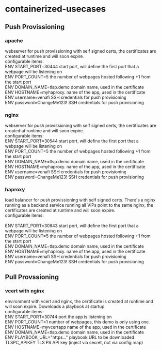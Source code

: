 # containerized-usecases

## Push Provissioning
### apache 
webserver for push provissioning with self signed certs, the certificates are created at runtime and will soon expire.<br>
  configurable items:<br>
    ENV START_PORT=30444          start port, will define the first port that a webpage will be listening on<br>
    ENV PORT_COUNT=5              the number of webpages hosted following +1 from the start port<br>
    ENV DOMAIN_NAME=tlsp.demo     domain name, used in the certificate<br>
    ENV HOSTNAME=myhaproxy.       name of the app, used in the certificate<br>
    ENV username=venafi           SSH credentials for push provisioning<br>
    ENV password=ChangeMe123!     SSH credentials for push provisioning<br>

### nginx
webserver for push provissioning with self signed certs, the certificates are created at runtime and will soon expire.<br>
  configurable items:<br>
    ENV START_PORT=30544          start port, will define the first port that a webpage will be listening on<br>
    ENV PORT_COUNT=5              the number of webpages hosted following +1 from the start port<br>
    ENV DOMAIN_NAME=tlsp.demo     domain name, used in the certificate<br>
    ENV HOSTNAME=myhaproxy.       name of the app, used in the certificate<br>
    ENV username=venafi           SSH credentials for push provisioning<br>
    ENV password=ChangeMe123!     SSH credentials for push provisioning<br>

### haproxy
load balancer for push provissioning with self signed certs. There's a nginx running as a backend service running all VIPs point to the same nginx, the certificates are created at runtime and will soon expire.<br>
  configurable items:<br>   
    ENV START_PORT=30643          start port, will define the first port that a webpage will be listening on<br>
    ENV PORT_COUNT=5              the number of webpages hosted following +1 from the start port<br>
    ENV DOMAIN_NAME=tlsp.demo     domain name, used in the certificate<br>
    ENV HOSTNAME=myhaproxy.       name of the app, used in the certificate<br>
    ENV username=venafi           SSH credentials for push provisioning<br>
    ENV password=ChangeMe123!     SSH credentials for push provisioning<br>

## Pull Provssioning
### vcert with nginx
environment with vcert and nginx, the certificate is created at runtime and will soon expire. Downloads a playbook at startup<br>
  configurable items:<br>
    ENV START_PORT=30744          port the app is listening on<br>
    ENV PORT_COUNT=1              number of webpages, this demo is only using one.<br>
    ENV HOSTNAME=myvcertapp       name of the app, used in the certificate<br>
    ENV DOMAIN_NAME=tlsp.demo     domain name, used in the certificate<br>
    ENV PLAYBOOK_URL="https..."   playbook URL to be downloaded<br>
    TLSPC_APIKEY                  TLS PS API key (inject via secret, not via config map)<br>

